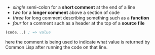 * _single_ semi-colon for a **short comment** at the end of a line
* _two_ for a **longer comment** above a section of code
* _three_ for long comment describing something such as a **function**
* _four_ for a comment such as a header at the top of a **source file**

```lisp
(code...) ; => value
```

here the comment is being used to indicate what value is returned by Common Lisp after running the code on that line.
